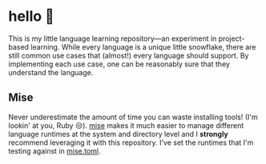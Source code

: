 # hello 👋

This is my little language learning repository—an experiment in project-based learning. While every language is a unique little snowflake, there are still common use cases that (almost!) every language should support. By implementing each use case, one can be reasonably sure that they understand the language.

## Mise

Never underestimate the amount of time you can waste installing tools! (I'm lookin' at you, Ruby 😒). [mise](https://github.com/jdx/mise) makes it much easier to manage different language runtimes at the system and directory level and I **strongly** recommend leveraging it with this repository. I've set the runtimes that I'm testing against in [mise.toml](./mise.toml).
